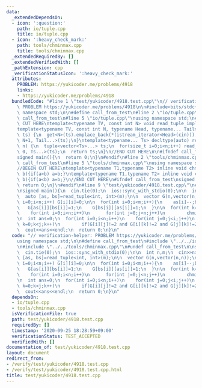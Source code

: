 ```yaml
---
data:
  _extendedDependsOn:
  - icon: ':question:'
    path: io/tuple.cpp
    title: io/tuple.cpp
  - icon: ':heavy_check_mark:'
    path: tools/chminmax.cpp
    title: tools/chminmax.cpp
  _extendedRequiredBy: []
  _extendedVerifiedWith: []
  _pathExtension: cpp
  _verificationStatusIcon: ':heavy_check_mark:'
  attributes:
    PROBLEM: https://yukicoder.me/problems/4918
    links:
    - https://yukicoder.me/problems/4918
  bundledCode: "#line 1 \"test/yukicoder/4918.test.cpp\"\n// verification-helper:\
    \ PROBLEM https://yukicoder.me/problems/4918\n\n#include<bits/stdc++.h>\nusing\
    \ namespace std;\n\n#define call_from_test\n#line 2 \"io/tuple.cpp\"\n\n#ifndef\
    \ call_from_test\n#line 5 \"io/tuple.cpp\"\nusing namespace std;\n#endif\n\n//BEGIN\
    \ CUT HERE\ntemplate<typename TV, const int N> void read_tuple_impl(TV&) {}\n\
    template<typename TV, const int N, typename Head, typename... Tail>\nvoid read_tuple_impl(TV&\
    \ ts) {\n  get<N>(ts).emplace_back(*(istream_iterator<Head>(cin)));\n  read_tuple_impl<TV,\
    \ N+1, Tail...>(ts);\n}\ntemplate<typename... Ts> decltype(auto) read_tuple(size_t\
    \ n) {\n  tuple<vector<Ts>...> ts;\n  for(size_t i=0;i<n;i++) read_tuple_impl<decltype(ts),\
    \ 0, Ts...>(ts);\n  return ts;\n}\n//END CUT HERE\n\n#ifndef call_from_test\n\
    signed main(){\n  return 0;\n}\n#endif\n#line 2 \"tools/chminmax.cpp\"\n\n#ifndef\
    \ call_from_test\n#line 5 \"tools/chminmax.cpp\"\nusing namespace std;\n#endif\n\
    //BEGIN CUT HERE\ntemplate<typename T1,typename T2> inline void chmin(T1 &a,T2\
    \ b){if(a>b) a=b;}\ntemplate<typename T1,typename T2> inline void chmax(T1 &a,T2\
    \ b){if(a<b) a=b;}\n//END CUT HERE\n#ifndef call_from_test\nsigned main(){\n \
    \ return 0;\n}\n#endif\n#line 9 \"test/yukicoder/4918.test.cpp\"\n#undef call_from_test\n\
    \nsigned main(){\n  cin.tie(0);\n  ios::sync_with_stdio(0);\n\n  int n,m;\n  cin>>n>>m;\n\
    \  auto [as, bs]=read_tuple<int, int>(m);\n\n  vector G(n,vector(n,n));\n\n  for(int\
    \ i=0;i<n;i++) G[i][i]=0;\n\n  for(int i=0;i<m;i++){\n    as[i]--;bs[i]--;\n \
    \   G[as[i]][bs[i]]=1;\n    G[bs[i]][as[i]]=1;\n  }\n\n  for(int k=0;k<n;k++)\n\
    \    for(int i=0;i<n;i++)\n      for(int j=0;j<n;j++)\n        chmin(G[i][j],G[i][k]+G[k][j]);\n\
    \n  int ans=0;\n  for(int i=0;i<n;i++)\n    for(int j=0;j<i;j++)\n      for(int\
    \ k=0;k<j;k++)\n        if(G[i][j]!=2 and G[i][k]!=2 and G[j][k]!=2) ans++;\n\n\
    \  cout<<ans<<endl;\n  return 0;\n}\n"
  code: "// verification-helper: PROBLEM https://yukicoder.me/problems/4918\n\n#include<bits/stdc++.h>\n\
    using namespace std;\n\n#define call_from_test\n#include \"../../io/tuple.cpp\"\
    \n#include \"../../tools/chminmax.cpp\"\n#undef call_from_test\n\nsigned main(){\n\
    \  cin.tie(0);\n  ios::sync_with_stdio(0);\n\n  int n,m;\n  cin>>n>>m;\n  auto\
    \ [as, bs]=read_tuple<int, int>(m);\n\n  vector G(n,vector(n,n));\n\n  for(int\
    \ i=0;i<n;i++) G[i][i]=0;\n\n  for(int i=0;i<m;i++){\n    as[i]--;bs[i]--;\n \
    \   G[as[i]][bs[i]]=1;\n    G[bs[i]][as[i]]=1;\n  }\n\n  for(int k=0;k<n;k++)\n\
    \    for(int i=0;i<n;i++)\n      for(int j=0;j<n;j++)\n        chmin(G[i][j],G[i][k]+G[k][j]);\n\
    \n  int ans=0;\n  for(int i=0;i<n;i++)\n    for(int j=0;j<i;j++)\n      for(int\
    \ k=0;k<j;k++)\n        if(G[i][j]!=2 and G[i][k]!=2 and G[j][k]!=2) ans++;\n\n\
    \  cout<<ans<<endl;\n  return 0;\n}\n"
  dependsOn:
  - io/tuple.cpp
  - tools/chminmax.cpp
  isVerificationFile: true
  path: test/yukicoder/4918.test.cpp
  requiredBy: []
  timestamp: '2020-09-25 18:28:59+09:00'
  verificationStatus: TEST_ACCEPTED
  verifiedWith: []
documentation_of: test/yukicoder/4918.test.cpp
layout: document
redirect_from:
- /verify/test/yukicoder/4918.test.cpp
- /verify/test/yukicoder/4918.test.cpp.html
title: test/yukicoder/4918.test.cpp
---
```


